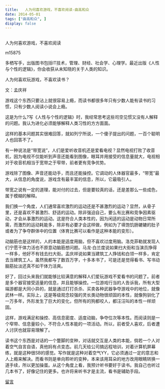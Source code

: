 ```yaml
---
title:   人为何喜欢游戏，不喜欢阅读-曲高和众
date: 2014-05-01
tags: ["曲高和众", ]
display: false
---
```



## 



人为何喜欢游戏，不喜欢阅读




m15875




多栖写手，出版图书包括IT技术，管理、财经、社会学、心理学。最近出版《人性与个性的逻辑》，你会收获从未知晓的关于人类的知识。


人为何喜欢玩游戏，不喜欢读书？

 

文：孟庆祥

游戏这个东西只要沾上就很容易上瘾，而读书都很多年只有少数人能有读书的习惯，只有少数人阅读小说会上瘾。

 

这是为什么?写《人性与个性的逻辑》时，我经常思考这些司空见惯又没有人解释的问题。我认为进化必须能够解释人类习性的方方面面。

 

这样的基本问题其实很难回答，就如列宁所说，一个傻子提出的问题，一百个聪明人也回答不了。

 

有一种说法是“带宽说”，人们是爱听收音机还是爱看电视？显然电视打败了收音机，因为电视不仅能听到声音还能看到图像，眼耳并用接受的信息量就大，电视相对于收音机相当于宽带之于窄带，前者更有竞争优势。

 

游戏除了图像、声音还能动手，而且还能操控。它调动的人体器官最多，“带宽”最大，从信息的角度说，游戏含有最丰富的信息，所以，它最吸引人。

 

带宽之说有一定的道理，能对付的过去，但是要较真的话，还是差那么一些成色，属于模糊的解释。

 

我们换一个角度，人们通常喜欢激烈的运动还是不甚激烈的运动？显然，从骨子里，还是喜欢不甚激烈、舒适的运动。除非强迫自己，要么有比赛和竞争因素驱动，才会从事激烈的运动。这是符合人类本性的，因为闲适的运动是动物日常所需，而激烈的运动耗能多，除非有必要才会这样做，例如为了填饱饥肠辘辘的肚子或者为了争夺群体中的位置（体育比赛可以看作是这种本能的变形）。

 

动脑筋也是这样的，人的本能是适度用脑，但不喜欢过度用脑。洛克菲勒就发现人们宁愿干体力活也不原意动脑筋想问题。马龙·白兰度说如果扫大街和当演员挣得一样多，他好不有钱去扫大街。孟庆祥说如果当建筑工人挣钱和白领一样多，肯定去当建筑工人。虽然我都写了数百万字，十多本书了，可是还是觉得看书、写书动脑筋扯淡还真不如干体力活爽。

 

好了，回过头来我们就能够比较满意的解释人们爱玩游戏不爱看书的问题了。前者是多个器官接受适量的信息，并且能够操控。一位游戏行当的人告诉我，所有大型端游都是大同小异的，就是通过打打杀杀、买卖各种武器争夺游戏中的地位，就像武林一样。实际上，这是等级观念较强的灵长类动物很顽固的本性，就像狗驯化了一万多年，外形发生了巨大的变化，但所有的狗都咬人，都汪汪叫的本性一样顽固。

 

这样，游戏满足和操控、高信息密度、适度动脑，争夺位次等本性。而阅读则是一个窄带、信息量较小，不符合人性本能的一项活动。所以，前者受人喜欢，后者遭人讨厌也就容易理解了。

 

读书这个东西是对话的一个蹩脚的变种，对话就交互是人类的本能，倘若一个人对着空气自言自语，真他妈有点变态。前几天给公司搞远程培训，对着计算机屏幕练，就是这种很SB的感觉。写作就是这种对着空气YY，它必须通过一定的意志和人上瘾来解决。而看书则是单向聆听的变种，本来该用耳朵的地方改用眼睛转换一道手续，所以更加操蛋。从这个角度上看，我预计听书要好于读书。我自己也听过几本书了，好像记住的更多。也许将来听书才是主流，看书是辅助手段。











[留言](javascript:;)